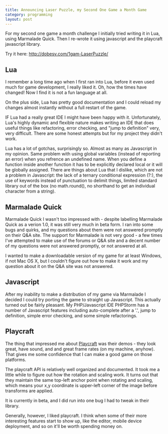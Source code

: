 ```yaml
---
title: Announcing Laser Puzzle, my Second One Game a Month Game
category: programming
layout: post
---
```


For my second one game a month challenge I initially tried writing it in Lua, using Marmalade Quick.  Then I re-wrote
it using javascript and the playcraft javascript library.

Try it here: <http://dobesv.com/1gam-LaserPuzzle/>

## Lua

I remember a long time ago when I first ran into Lua, before it even used much for game development, I really liked
it.  Oh, how the times have changed!  Now I find it is not a fun language at all.

On the plus side, Lua has pretty good documentation and I could reload my changes almost instantly without a full
restart of the game.

IF Lua had a really great IDE I might have been happy with it.  Unfortunately, Lua's highly dynamic and flexible nature
makes writing an IDE that does useful things like refactoring, error checking, and "jump to definition"
very, very difficult.  There are some honest attempts but for my project they didn't work.

Lua has a lot of gotchas, surprisingly so.  Almost as many as Javascript in my opinion.  Same problem with
using global variables (instead of reporting an error) when you refrence an undefined name.  When you define a function
inside another function it has to be explicitly declared local or it will be globally assigned.  There are things
about Lua that I dislike, which are not a problem in Javascript: the lack of a ternary conditional expression
(?:), the use of keywords instead of punctuation to delimit things, limited standard library out of the box (no
math.round(), no shorthand to get an individual character from a string).


## Marmalade Quick

Marmalade Quick I wasn't too impressed with - despite labelling Marmalade Quick as a verion 1.0, it was still very
much in beta form.  I ran into some bugs and quirks, and my questions about them were not answered promptly on their
Q&A site.  The support for Marmalade is not very good - a few times I've attempted to make use of the forums or Q&A
site and a decent number of my questions were not answered promptly, or not answered at all.

I wanted to make a downloadable version of my game for at least Windows, if not Mac OS X, but I couldn't figure out
how to make it work and my question about it on the Q&A site was not answered.

## Javascript

After my inability to make a distribution of my game via Marmalade I decided I could try porting the game to
straight up Javascript.  This actually turned out be fairly pleasant.  My PHP/Javascript IDE PHPStorm has a
number of Javascript features including auto-complete after a '.', jump to definition, simple error checking, and
some simple refactorings.

## Playcraft

The thing that impressed me about [Playcraft](http://playcraftlabs.com/) was their demos - they look great,
have sound, and and great frame rates (on my machine, anyhow).  That gives me some confidence that I can make a
good game on those platforms.

The playcraft API is relatively well organized and documented.  It took me a little while to figure out how
the rotation and scaling work.  It turns out that they maintain the same top-left anchor point when rotating and
scaling, which means your x,y coordinate is upper-left corner of the image before transforms are applied.

It is currently in beta, and I did run into one bug I had to tweak in their library.

Generally, however, I liked playcraft.  I think when some of their more interesting features start to show
up, like the editor, mobile device deployment, and so on it'll be worth spending money on.






